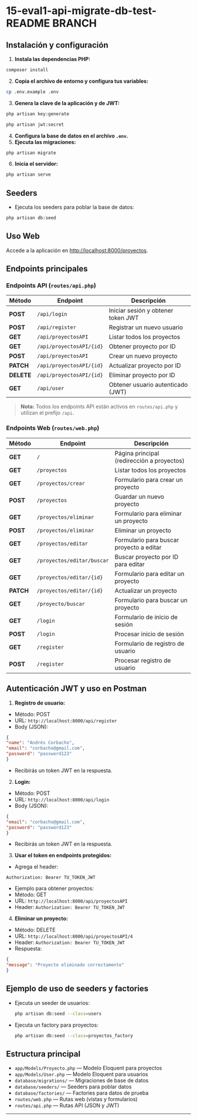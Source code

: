 # 15-eval1-api-migrate-db-test-README BRANCH 
##  Instalación y configuración
1. **Instala las dependencias PHP:**
  ```bash
  composer install
  ```
2. **Copia el archivo de entorno y configura tus variables:**
  ```bash
  cp .env.example .env
  ```
3. **Genera la clave de la aplicación y de JWT:**
  ```bash
  php artisan key:generate

  php artisan jwt:secret
  ```
4. **Configura la base de datos en el archivo `.env`.**
5. **Ejecuta las migraciones:**
  ```bash
  php artisan migrate
  ```
6. **Inicia el servidor:**
  ```bash
  php artisan serve
  ```
## Seeders 
 - Ejecuta los seeders para poblar la base de datos:
  ```bash
  php artisan db:seed
  ```


##  Uso Web
Accede a la aplicación en [http://localhost:8000/proyectos](http://localhost:8000/proyectos).

##  Endpoints principales

### **Endpoints API** (`routes/api.php`)
|  Método  |  Endpoint                   |  Descripción                        |
|------------|------------------------------|---------------------------------------|
| **POST**   | `/api/login`                 | Iniciar sesión y obtener token JWT    |
| **POST**   | `/api/register`              | Registrar un nuevo usuario            |
| **GET**    | `/api/proyectosAPI`          | Listar todos los proyectos            |
| **GET**    | `/api/proyectosAPI/{id}`     | Obtener proyecto por ID               |
| **POST**   | `/api/proyectosAPI`          | Crear un nuevo proyecto               |
| **PATCH**  | `/api/proyectosAPI/{id}`     | Actualizar proyecto por ID            |
| **DELETE** | `/api/proyectosAPI/{id}`     | Eliminar proyecto por ID              |
| **GET**    | `/api/user`                  | Obtener usuario autenticado (JWT)     |
> **Nota:** Todos los endpoints API están activos en `routes/api.php` y utilizan el prefijo `/api`.
### **Endpoints Web** (`routes/web.php`)
|  Método  |  Endpoint                  |  Descripción                        |
|------------|-----------------------------|---------------------------------------|
| **GET**    | `/`                         | Página principal (redirección a proyectos) |
| **GET**    | `/proyectos`                | Listar todos los proyectos            |
| **GET**    | `/proyectos/crear`          | Formulario para crear un proyecto     |
| **POST**   | `/proyectos`                | Guardar un nuevo proyecto             |
| **GET**    | `/proyectos/eliminar`       | Formulario para eliminar un proyecto  |
| **POST**   | `/proyectos/eliminar`       | Eliminar un proyecto                  |
| **GET**    | `/proyectos/editar`         | Formulario para buscar proyecto a editar |
| **GET**    | `/proyectos/editar/buscar`  | Buscar proyecto por ID para editar    |
| **GET**    | `/proyectos/editar/{id}`    | Formulario para editar un proyecto    |
| **PATCH**  | `/proyectos/editar/{id}`    | Actualizar un proyecto                |
| **GET**    | `/proyecto/buscar`          | Formulario para buscar un proyecto    |
| **GET**    | `/login`                    | Formulario de inicio de sesión        |
| **POST**   | `/login`                    | Procesar inicio de sesión             |
| **GET**    | `/register`                 | Formulario de registro de usuario     |
| **POST**   | `/register`                 | Procesar registro de usuario          |

##  Autenticación JWT y uso en Postman
1. **Registro de usuario:**
  - Método: POST
  - URL: `http://localhost:8000/api/register`
  - Body (JSON):
  ```json
  {
  "name": "Andrés Corbacho",
  "email": "corbacho@gmail.com",
  "password": "password123"
  }
  ```
  - Recibirás un token JWT en la respuesta.

2. **Login:**
  - Método: POST
  - URL: `http://localhost:8000/api/login`
  - Body (JSON):
  ```json
  {
  "email": "corbacho@gmail.com",
  "password": "password123"
  }
  ```
  - Recibirás un token JWT en la respuesta.

3. **Usar el token en endpoints protegidos:**
  - Agrega el header:
  ```
  Authorization: Bearer TU_TOKEN_JWT
  ```
  - Ejemplo para obtener proyectos:
  - Método: GET
  - URL: `http://localhost:8000/api/proyectosAPI`
  - Header: `Authorization: Bearer TU_TOKEN_JWT`
4. **Eliminar un proyecto:**
  - Método: DELETE
  - URL: `http://localhost:8000/api/proyectosAPI/4`
  - Header: `Authorization: Bearer TU_TOKEN_JWT`
  - Respuesta:
  ```json
  {
  "message": "Proyecto eliminado correctamente"
  }
  ```

##  Ejemplo de uso de seeders y factories
- Ejecuta un seeder de usuarios:
  ```bash
  php artisan db:seed --class=users
  ```
- Ejecuta un factory para proyectos:
  ```bash
  php artisan db:seed --class=proyectos_factory
  ```

##  Estructura principal
- `app/Models/Proyecto.php` — Modelo Eloquent para proyectos
- `app/Models/User.php` — Modelo Eloquent para usuarios
- `database/migrations/` — Migraciones de base de datos
- `database/seeders/` — Seeders para poblar datos
- `database/factories/` — Factories para datos de prueba
- `routes/web.php` — Rutas web (vistas y formularios)
- `routes/api.php` — Rutas API (JSON y JWT)
---
